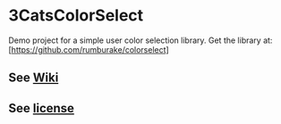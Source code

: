 # 3CatsColorSelect

Demo project for a simple user color selection library. Get the library at:
[https://github.com/rumburake/colorselect]

## See [Wiki](https://github.com/rumburake/3CatsColorSelect/wiki)

## See [license](https://github.com/rumburake/3CatsColorSelect/blob/master/colorselect/NOTICE.txt)
